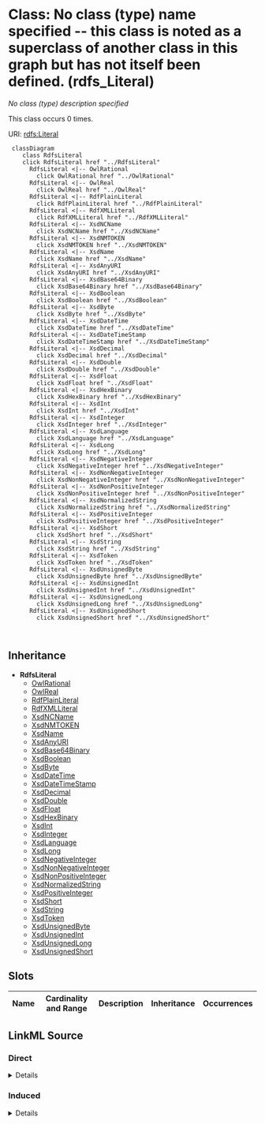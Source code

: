 

# Class: No class (type) name specified -- this class is noted as a superclass of another class in this graph but has not itself been defined. (rdfs_Literal)


_No class (type) description specified_






This class occurs 0 times.


URI: [rdfs:Literal](http://www.w3.org/2000/01/rdf-schema#Literal)






```mermaid
 classDiagram
    class RdfsLiteral
    click RdfsLiteral href "../RdfsLiteral"
      RdfsLiteral <|-- OwlRational
        click OwlRational href "../OwlRational"
      RdfsLiteral <|-- OwlReal
        click OwlReal href "../OwlReal"
      RdfsLiteral <|-- RdfPlainLiteral
        click RdfPlainLiteral href "../RdfPlainLiteral"
      RdfsLiteral <|-- RdfXMLLiteral
        click RdfXMLLiteral href "../RdfXMLLiteral"
      RdfsLiteral <|-- XsdNCName
        click XsdNCName href "../XsdNCName"
      RdfsLiteral <|-- XsdNMTOKEN
        click XsdNMTOKEN href "../XsdNMTOKEN"
      RdfsLiteral <|-- XsdName
        click XsdName href "../XsdName"
      RdfsLiteral <|-- XsdAnyURI
        click XsdAnyURI href "../XsdAnyURI"
      RdfsLiteral <|-- XsdBase64Binary
        click XsdBase64Binary href "../XsdBase64Binary"
      RdfsLiteral <|-- XsdBoolean
        click XsdBoolean href "../XsdBoolean"
      RdfsLiteral <|-- XsdByte
        click XsdByte href "../XsdByte"
      RdfsLiteral <|-- XsdDateTime
        click XsdDateTime href "../XsdDateTime"
      RdfsLiteral <|-- XsdDateTimeStamp
        click XsdDateTimeStamp href "../XsdDateTimeStamp"
      RdfsLiteral <|-- XsdDecimal
        click XsdDecimal href "../XsdDecimal"
      RdfsLiteral <|-- XsdDouble
        click XsdDouble href "../XsdDouble"
      RdfsLiteral <|-- XsdFloat
        click XsdFloat href "../XsdFloat"
      RdfsLiteral <|-- XsdHexBinary
        click XsdHexBinary href "../XsdHexBinary"
      RdfsLiteral <|-- XsdInt
        click XsdInt href "../XsdInt"
      RdfsLiteral <|-- XsdInteger
        click XsdInteger href "../XsdInteger"
      RdfsLiteral <|-- XsdLanguage
        click XsdLanguage href "../XsdLanguage"
      RdfsLiteral <|-- XsdLong
        click XsdLong href "../XsdLong"
      RdfsLiteral <|-- XsdNegativeInteger
        click XsdNegativeInteger href "../XsdNegativeInteger"
      RdfsLiteral <|-- XsdNonNegativeInteger
        click XsdNonNegativeInteger href "../XsdNonNegativeInteger"
      RdfsLiteral <|-- XsdNonPositiveInteger
        click XsdNonPositiveInteger href "../XsdNonPositiveInteger"
      RdfsLiteral <|-- XsdNormalizedString
        click XsdNormalizedString href "../XsdNormalizedString"
      RdfsLiteral <|-- XsdPositiveInteger
        click XsdPositiveInteger href "../XsdPositiveInteger"
      RdfsLiteral <|-- XsdShort
        click XsdShort href "../XsdShort"
      RdfsLiteral <|-- XsdString
        click XsdString href "../XsdString"
      RdfsLiteral <|-- XsdToken
        click XsdToken href "../XsdToken"
      RdfsLiteral <|-- XsdUnsignedByte
        click XsdUnsignedByte href "../XsdUnsignedByte"
      RdfsLiteral <|-- XsdUnsignedInt
        click XsdUnsignedInt href "../XsdUnsignedInt"
      RdfsLiteral <|-- XsdUnsignedLong
        click XsdUnsignedLong href "../XsdUnsignedLong"
      RdfsLiteral <|-- XsdUnsignedShort
        click XsdUnsignedShort href "../XsdUnsignedShort"
      
      
```





## Inheritance
* **RdfsLiteral**
    * [OwlRational](../classes/OwlRational.md)
    * [OwlReal](../classes/OwlReal.md)
    * [RdfPlainLiteral](../classes/RdfPlainLiteral.md)
    * [RdfXMLLiteral](../classes/RdfXMLLiteral.md)
    * [XsdNCName](../classes/XsdNCName.md)
    * [XsdNMTOKEN](../classes/XsdNMTOKEN.md)
    * [XsdName](../classes/XsdName.md)
    * [XsdAnyURI](../classes/XsdAnyURI.md)
    * [XsdBase64Binary](../classes/XsdBase64Binary.md)
    * [XsdBoolean](../classes/XsdBoolean.md)
    * [XsdByte](../classes/XsdByte.md)
    * [XsdDateTime](../classes/XsdDateTime.md)
    * [XsdDateTimeStamp](../classes/XsdDateTimeStamp.md)
    * [XsdDecimal](../classes/XsdDecimal.md)
    * [XsdDouble](../classes/XsdDouble.md)
    * [XsdFloat](../classes/XsdFloat.md)
    * [XsdHexBinary](../classes/XsdHexBinary.md)
    * [XsdInt](../classes/XsdInt.md)
    * [XsdInteger](../classes/XsdInteger.md)
    * [XsdLanguage](../classes/XsdLanguage.md)
    * [XsdLong](../classes/XsdLong.md)
    * [XsdNegativeInteger](../classes/XsdNegativeInteger.md)
    * [XsdNonNegativeInteger](../classes/XsdNonNegativeInteger.md)
    * [XsdNonPositiveInteger](../classes/XsdNonPositiveInteger.md)
    * [XsdNormalizedString](../classes/XsdNormalizedString.md)
    * [XsdPositiveInteger](../classes/XsdPositiveInteger.md)
    * [XsdShort](../classes/XsdShort.md)
    * [XsdString](../classes/XsdString.md)
    * [XsdToken](../classes/XsdToken.md)
    * [XsdUnsignedByte](../classes/XsdUnsignedByte.md)
    * [XsdUnsignedInt](../classes/XsdUnsignedInt.md)
    * [XsdUnsignedLong](../classes/XsdUnsignedLong.md)
    * [XsdUnsignedShort](../classes/XsdUnsignedShort.md)



## Slots

| Name | Cardinality and Range | Description | Inheritance | Occurrences |
| ---  | --- | --- | --- | --- |














## LinkML Source

<!-- TODO: investigate https://stackoverflow.com/questions/37606292/how-to-create-tabbed-code-blocks-in-mkdocs-or-sphinx -->

### Direct

<details>

```yaml
name: rdfs_Literal
conforms_to: No schema conformance document specified
annotations:
  count:
    tag: count
    value: 0
description: No class (type) description specified
title: No class (type) name specified -- this class is noted as a superclass of another
  class in this graph but has not itself been defined.
from_schema: fio-kg
rank: 1000
class_uri: rdfs:Literal

```
</details>

### Induced

<details>

```yaml
name: rdfs_Literal
conforms_to: No schema conformance document specified
annotations:
  count:
    tag: count
    value: 0
description: No class (type) description specified
title: No class (type) name specified -- this class is noted as a superclass of another
  class in this graph but has not itself been defined.
from_schema: fio-kg
rank: 1000
class_uri: rdfs:Literal

```
</details>